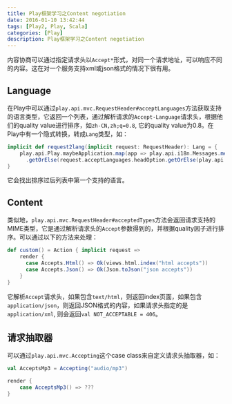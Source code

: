 ```yaml
---
title: Play框架学习之Content negotiation
date: 2016-01-10 13:42:44
tags: [Play2, Play, Scala]
categories: [Play]
description: Play框架学习之Content negotiation
---
```


内容协商可以通过指定请求头以`Accept*`形式，对同一个请求地址，可以响应不同的内容。这在对一个服务支持xml或json格式的情况下很有用。

## Language

在Play中可以通过`play.api.mvc.RequestHeader#acceptLanguages`方法获取支持的语言类型，它返回一个列表，通过解析请求的`Accept-Language`请求头，根据他们的quality value进行排序，如`zh-CN,zh;q=0.8`, 它的quality value为0.8。在Play中有一个隐式转换，转成`Lang`类型，如：

```scala
implicit def request2lang(implicit request: RequestHeader): Lang = {
    play.api.Play.maybeApplication.map(app => play.api.i18n.Messages.messagesApiCache(app).preferred(request).lang)
      .getOrElse(request.acceptLanguages.headOption.getOrElse(play.api.i18n.Lang.defaultLang))
}
```

它会找出排序过后列表中第一个支持的语言。

<!-- more -->

## Content

类似地，`play.api.mvc.RequestHeader#acceptedTypes`方法会返回请求支持的MIME类型，它是通过解析请求头的`Accept`参数得到的，并根据quality因子进行排序。可以通过以下的方法来处理：

```scala
def custom() = Action { implicit request =>
    render {
      case Accepts.Html() => Ok(views.html.index("html accepts"))
      case Accepts.Json() => Ok(Json.toJson("json accepts"))
    }
}
```

它解析`Accept`请求头，如果包含`text/html`，则返回index页面，如果包含`application/json`，则返回JSON格式的内容，如果请求头指定的是`application/xml`, 则会返回`val NOT_ACCEPTABLE = 406`。


## 请求抽取器

可以通过`play.api.mvc.Accepting`这个case class来自定义请求头抽取器，如：

```scala
val AcceptsMp3 = Accepting("audio/mp3")

render {
    case AcceptsMp3() => ???
}
```



